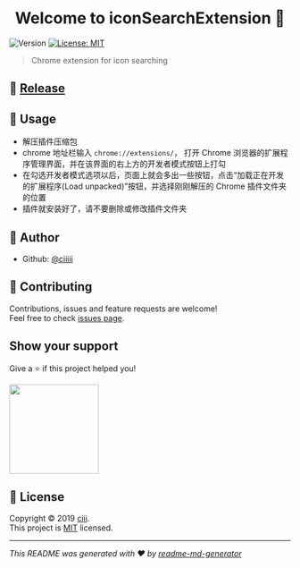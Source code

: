 <h1 align="center">Welcome to iconSearchExtension 👋</h1>
<p>
  <img alt="Version" src="https://img.shields.io/badge/version-v1.0-blue.svg?cacheSeconds=2592000" />
  <a href="https://github.com/ciiiii/iconSearchExtension/blob/master/License" target="_blank">
    <img alt="License: MIT" src="https://img.shields.io/badge/License-MIT-yellow.svg" />
  </a>
</p>

> Chrome extension for icon searching

## 🧷 [Release](https://github.com/ciiiii/iconSearchExtension/releases)

## 🔧 Usage

- 解压插件压缩包
- chrome 地址栏输入 `chrome://extensions/`， 打开 Chrome 浏览器的扩展程序管理界面，并在该界面的右上方的开发者模式按钮上打勾
- 在勾选开发者模式选项以后，页面上就会多出一些按钮，点击“加载正在开发的扩展程序(Load unpacked)”按钮，并选择刚刚解压的 Chrome 插件文件夹的位置
- 插件就安装好了，请不要删除或修改插件文件夹

## 👤 Author

- Github: [@ciiiii](https://github.com/ciiiii)

## 🤝 Contributing

Contributions, issues and feature requests are welcome!<br />Feel free to check [issues page](https://github.com/ciiiii/iconSearchExtension/issues).

## Show your support

Give a ⭐️ if this project helped you!

<a href="https://www.patreon.com/ciii">
  <img src="https://c5.patreon.com/external/logo/become_a_patron_button@2x.png" width="160">
</a>

## 📝 License

Copyright © 2019 [ciii](https://github.com/ciiiii).<br />
This project is [MIT](https://github.com/ciiiii/iconSearchExtension/blob/master/License) licensed.

---

_This README was generated with ❤️ by [readme-md-generator](https://github.com/kefranabg/readme-md-generator)_
